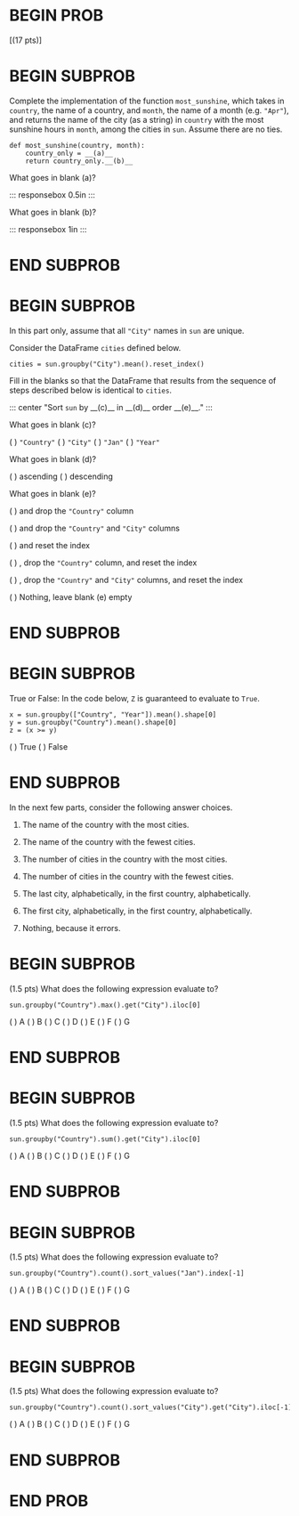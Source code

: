 # BEGIN PROB

\[(17 pts)\]

# BEGIN SUBPROB

Complete the implementation of the function `most_sunshine`, which takes
in `country`, the name of a country, and `month`, the name of a month
(e.g. `"Apr"`), and returns the name of the city (as a string) in
`country` with the most sunshine hours in `month`, among the cities in
`sun`. Assume there are no ties.

    def most_sunshine(country, month):
        country_only = __(a)__
        return country_only.__(b)__

What goes in blank (a)?

::: responsebox
0.5in
:::

What goes in blank (b)?

::: responsebox
1in
:::

# END SUBPROB

# BEGIN SUBPROB

In this part only, assume that all `"City"` names in `sun` are unique.

Consider the DataFrame `cities` defined below.

    cities = sun.groupby("City").mean().reset_index()

Fill in the blanks so that the DataFrame that results from the sequence
of steps described below is identical to `cities`.

::: center
"Sort `sun` by \_\_(c)\_\_ in \_\_(d)\_\_ order \_\_(e)\_\_.\"
:::

What goes in blank (c)?

( ) `"Country"` ( ) `"City"` ( ) `"Jan"` ( ) `"Year"`

What goes in blank (d)?

( ) ascending ( ) descending

What goes in blank (e)?

( ) and drop the `"Country"` column

( ) and drop the `"Country"` and `"City"` columns

( ) and reset the index

( ) , drop the `"Country"` column, and reset the index

( ) , drop the `"Country"` and `"City"` columns, and reset the index

( ) Nothing, leave blank (e) empty

# END SUBPROB

# BEGIN SUBPROB

True or False: In the code below, `Z` is guaranteed to evaluate to
`True`.

    x = sun.groupby(["Country", "Year"]).mean().shape[0]
    y = sun.groupby("Country").mean().shape[0]
    z = (x >= y)

( ) True ( ) False

# END SUBPROB

In the next few parts, consider the following answer choices.

1.  The name of the country with the most cities.

2.  The name of the country with the fewest cities.

3.  The number of cities in the country with the most cities.

4.  The number of cities in the country with the fewest cities.

5.  The last city, alphabetically, in the first country, alphabetically.

6.  The first city, alphabetically, in the first country,
    alphabetically.

7.  Nothing, because it errors.

# BEGIN SUBPROB

(1.5 pts) What does the following expression evaluate to?

    sun.groupby("Country").max().get("City").iloc[0]

( ) A ( ) B ( ) C ( ) D ( ) E ( ) F ( ) G

# END SUBPROB

# BEGIN SUBPROB

(1.5 pts) What does the following expression evaluate to?

    sun.groupby("Country").sum().get("City").iloc[0]

( ) A ( ) B ( ) C ( ) D ( ) E ( ) F ( ) G

# END SUBPROB

# BEGIN SUBPROB

(1.5 pts) What does the following expression evaluate to?

    sun.groupby("Country").count().sort_values("Jan").index[-1]

( ) A ( ) B ( ) C ( ) D ( ) E ( ) F ( ) G

# END SUBPROB

# BEGIN SUBPROB

(1.5 pts) What does the following expression evaluate to?

    sun.groupby("Country").count().sort_values("City").get("City").iloc[-1]

( ) A ( ) B ( ) C ( ) D ( ) E ( ) F ( ) G

# END SUBPROB

# END PROB